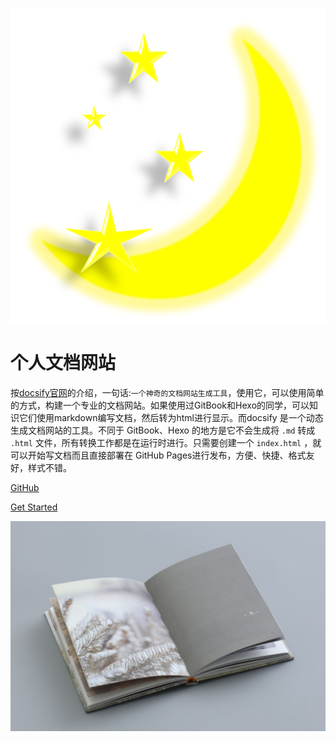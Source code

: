 ![logo](_media/star4.png ':size=25%')

# 个人文档网站

按[docsify官网](https://docsify.js.org/#/zh-cn/)的介绍，一句话:`一个神奇的文档网站生成工具`，使用它，可以使用简单的方式，构建一个专业的文档网站。如果使用过GitBook和Hexo的同学，可以知识它们使用markdown编写文档，然后转为html进行显示。而docsify 是一个动态生成文档网站的工具。不同于 GitBook、Hexo 的地方是它不会生成将 `.md` 转成 `.html` 文件，所有转换工作都是在运行时进行。只需要创建一个 `index.html` ，就可以开始写文档而且直接部署在 GitHub Pages进行发布，方便、快捷、格式友好，样式不错。



[GitHub](https://github.com/yaoyaodu/materials/tree/main/docs)

[Get Started](README.md)







<!-- 自定义背景图 -->

![book2](_coverpage.assets/book2-1626846767290.jpg)

